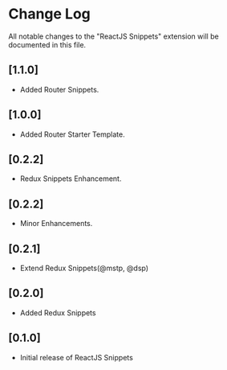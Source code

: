 # Change Log

All notable changes to the "ReactJS Snippets" extension will be documented in this file.

## [1.1.0]

- Added Router Snippets.

## [1.0.0]

- Added Router Starter Template.

## [0.2.2]

- Redux Snippets Enhancement.

## [0.2.2]

- Minor Enhancements.

## [0.2.1]

- Extend Redux Snippets(@mstp, @dsp)

## [0.2.0]

- Added Redux Snippets

## [0.1.0]

- Initial release of ReactJS Snippets 